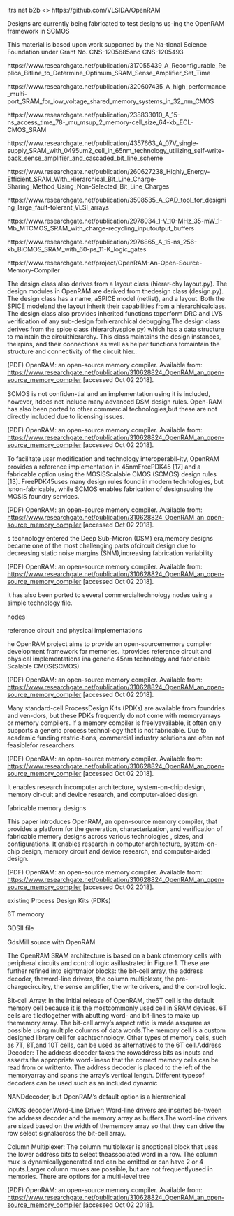 <p>
itrs net b2b
 <>
 https://github.com/VLSIDA/OpenRAM
<p>
 Designs are currently being fabricated to test designs us-ing the OpenRAM framework in SCMOS
<p>
 This material is based upon work supported by the Na-tional Science Foundation under Grant No. CNS-1205685and CNS-1205493
<p>
 https://www.researchgate.net/publication/317055439_A_Reconfigurable_Replica_Bitline_to_Determine_Optimum_SRAM_Sense_Amplifier_Set_Time
<p>
 https://www.researchgate.net/publication/320607435_A_high_performance_multi-port_SRAM_for_low_voltage_shared_memory_systems_in_32_nm_CMOS
<p>
 https://www.researchgate.net/publication/238833010_A_15-ns_access_time_78-_mu_msup_2_memory-cell_size_64-kb_ECL-CMOS_SRAM
<p>
 https://www.researchgate.net/publication/4357663_A_07V_single-supply_SRAM_with_0495um2_cell_in_65nm_technology_utilizing_self-write-back_sense_amplifier_and_cascaded_bit_line_scheme
<p>
 https://www.researchgate.net/publication/260627238_Highly_Energy-Efficient_SRAM_With_Hierarchical_Bit_Line_Charge-Sharing_Method_Using_Non-Selected_Bit_Line_Charges
<p>
 https://www.researchgate.net/publication/3508535_A_CAD_tool_for_designing_large_fault-tolerant_VLSI_arrays
<p>
 https://www.researchgate.net/publication/2978034_1-V_10-MHz_35-mW_1-Mb_MTCMOS_SRAM_with_charge-recycling_inputoutput_buffers
<p>
 https://www.researchgate.net/publication/2976865_A_15-ns_256-kb_BiCMOS_SRAM_with_60-ps_11-K_logic_gates
<p>
 https://www.researchgate.net/project/OpenRAM-An-Open-Source-Memory-Compiler
<p>
<p>
<p>
<p>
<p><p>
<p>
<p>
<p>
<p>
<p>
<p>
<p>
<p>
<p>
<p>
<p>
<p>
<p>
<p>
<p><p>
<p>
<p>
<p>
<p>
<p>
<p>
<p>
<p>
<p>
<p>
<p>
<p>
<p>
<p>
<p><p>
<p>
<p>
<p>
<p>
<p>
<p>
<p>
<p>
<p>
<p>
<p>
<p>
<p>
<p>
<p><p>
<p>
<p>
<p>
<p>
<p>
<p>
<p>
<p>
<p>
<p>
<p>
<p>
<p>
<p>
<p><p>
<p>
<p>
<p>
<p>
<p>
<p>
<p>
<p>
<p>
<p>
<p>
<p>
<p>
<p>
<p><p>
<p>
<p>
<p>
<p>
<p>
<p>
<p>
<p>
<p>
<p>
<p>
<p>
<p>
<p>
<p><p>
<p>
<p>
<p>
<p>
<p>
<p>
<p>
<p>
<p>
<p>
<p>
<p>
<p>
<p>
<p><p>
<p>
<p>
<p>
<p>
<p>
<p>
<p>
<p>
<p>
<p>
<p>
<p>
<p>
<p>
<p><p>
<p>
<p>
<p>
<p>
<p>
<p>
<p>
<p>
<p>
<p>
<p>
<p>
<p>
<p>
<p><p>
<p>
<p>
<p>
<p>
<p>
<p>
<p>
<p>
<p>
<p>
<p>
<p>
<p>
<p>
<p><p>
<p>
<p>
<p>
<p>
 The design class also derives from a layout class (hierar-chy layout.py). The design modules in OpenRAM are derived from thedesign class (design.py). The design class has a name, aSPICE model (netlist), and a layout. Both the SPICE modeland the layout inherit their capabilities from a hierarchicalclass. The design class also provides inherited functions toperform DRC and LVS veriﬁcation of any sub-design forhierarchical debugging.The design class derives from the spice class (hierarchyspice.py) which has a data structure to maintain the circuithierarchy. This class maintains the design instances, theirpins, and their connections as well as helper functions tomaintain the structure and connectivity of the circuit hier.. 

(PDF) OpenRAM: an open-source memory compiler. Available from: https://www.researchgate.net/publication/310628824_OpenRAM_an_open-source_memory_compiler [accessed Oct 02 2018].
<p>
 SCMOS is not conﬁden-tial and an implementation using it is included, however, itdoes not include many advanced DSM design rules. Open-RAM has also been ported to other commercial technologies,but these are not directly included due to licensing issues. 

(PDF) OpenRAM: an open-source memory compiler. Available from: https://www.researchgate.net/publication/310628824_OpenRAM_an_open-source_memory_compiler [accessed Oct 02 2018].
<p>
 To facilitate user modiﬁcation and technology interoperabil-ity, OpenRAM provides a reference implementation in 45nmFreePDK45 [17] and a fabricable option using the MOSISScalable CMOS (SCMOS) design rules [13]. FreePDK45uses many design rules found in modern technologies, but isnon-fabricable, while SCMOS enables fabrication of designsusing the MOSIS foundry services. 

(PDF) OpenRAM: an open-source memory compiler. Available from: https://www.researchgate.net/publication/310628824_OpenRAM_an_open-source_memory_compiler [accessed Oct 02 2018].
<p>
s technology entered the Deep Sub-Micron (DSM) era,memory designs became one of the most challenging parts ofcircuit design due to decreasing static noise margins (SNM),increasing fabrication variability 

(PDF) OpenRAM: an open-source memory compiler. Available from: https://www.researchgate.net/publication/310628824_OpenRAM_an_open-source_memory_compiler [accessed Oct 02 2018].
<p>
 it has also been ported to several commercialtechnology nodes using a simple technology ﬁle.
<p>
nodes
<p>
reference circuit and physical implementations
<p>
he OpenRAM project aims to provide an open-sourcememory compiler development framework for memories. Itprovides reference circuit and physical implementations ina generic 45nm technology and fabricable Scalable CMOS(SCMOS) 

(PDF) OpenRAM: an open-source memory compiler. Available from: https://www.researchgate.net/publication/310628824_OpenRAM_an_open-source_memory_compiler [accessed Oct 02 2018].
<p>
 Many standard-cell ProcessDesign Kits (PDKs) are available from foundries and ven-dors, but these PDKs frequently do not come with memoryarrays or memory compilers. If a memory compiler is freelyavailable, it often only supports a generic process technol-ogy that is not fabricable. Due to academic funding restric-tions, commercial industry solutions are often not feasiblefor researchers. 

(PDF) OpenRAM: an open-source memory compiler. Available from: https://www.researchgate.net/publication/310628824_OpenRAM_an_open-source_memory_compiler [accessed Oct 02 2018].
<p>
It enables research incomputer architecture, system-on-chip design, memory cir-cuit and device research, and computer-aided design.
<p>
 fabricable memory designs
<p>
This paper introduces OpenRAM, an open-source memory compiler, that provides a platform for the generation, characterization, and verification of fabricable memory designs across various technologies , sizes, and configurations. It enables research in computer architecture, system-on-chip design, memory circuit and device research, and computer-aided design. 

(PDF) OpenRAM: an open-source memory compiler. Available from: https://www.researchgate.net/publication/310628824_OpenRAM_an_open-source_memory_compiler [accessed Oct 02 2018].
<p>
existing Process Design Kits (PDKs)
<p>

<p>
6T memoory
 <p>
  GDSII ﬁle
  <p>
   GdsMill source with OpenRAM
   
<p>
<p>
<p>


The OpenRAM SRAM architecture is based on a bank ofmemory cells with peripheral circuits and control logic asillustrated in Figure 1. These are further reﬁned into eightmajor blocks: the bit-cell array, the address decoder, theword-line drivers, the column multiplexer, the pre-chargecircuitry, the sense ampliﬁer, the write drivers, and the con-trol logic.
<p>
Bit-cell Array: In the initial release of OpenRAM, the6T cell is the default memory cell because it is the mostcommonly used cell in SRAM devices. 6T cells are tiledtogether with abutting word- and bit-lines to make up thememory array. The bit-cell array’s aspect ratio is made assquare as possible using multiple columns of data words.The memory cell is a custom designed library cell for eachtechnology. Other types of memory cells, such as 7T, 8T,and 10T cells, can be used as alternatives to the 6T cell.Address Decoder: The address decoder takes the rowaddress bits as inputs and asserts the appropriate word-lineso that the correct memory cells can be read from or writtento. The address decoder is placed to the left of the memoryarray and spans the array’s vertical length. Diﬀerent typesof decoders can be used such as an included dynamic 
<p>
NANDdecoder, but OpenRAM’s default option is a hierarchical
<p>
CMOS decoder.Word-Line Driver: Word-line drivers are inserted be-tween the address decoder and the memory array as buﬀers.The word-line drivers are sized based on the width of thememory array so that they can drive the row select signalacross the bit-cell array.
<p>
Column Multiplexer: The column multiplexer is anoptional block that uses the lower address bits to select theassociated word in a row. The column mux is dynamicallygenerated and can be omitted or can have 2 or 4 inputs.Larger column muxes are possible, but are not frequentlyused in memories. There are options for a multi-level tree 

(PDF) OpenRAM: an open-source memory compiler. Available from: https://www.researchgate.net/publication/310628824_OpenRAM_an_open-source_memory_compiler [accessed Oct 02 2018].
